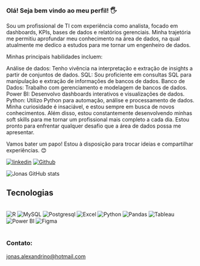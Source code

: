 ### Olá! Seja bem vindo ao meu perfil! 🖐️

Sou um profissional de TI com experiência como analista, focado em dashboards, KPIs, bases de dados e relatórios gerenciais. Minha trajetória me permitiu aprofundar meu conhecimento na área de dados, na qual atualmente me dedico a estudos para me tornar um engenheiro de dados.

Minhas principais habilidades incluem:

Análise de dados: Tenho vivência na interpretação e extração de insights a partir de conjuntos de dados.
SQL: Sou proficiente em consultas SQL para manipulação e extração de informações de bancos de dados.
Banco de Dados: Trabalho com gerenciamento e modelagem de bancos de dados.
Power BI: Desenvolvo dashboards interativos e visualizações de dados.
Python: Utilizo Python para automação, análise e processamento de dados.
Minha curiosidade é insaciável, e estou sempre em busca de novos conhecimentos. Além disso, estou constantemente desenvolvendo minhas soft skills para me tornar um profissional mais completo a cada dia. Estou pronto para enfrentar qualquer desafio que a área de dados possa me apresentar.

Vamos bater um papo! Estou à disposição para trocar ideias e compartilhar experiências. 😊

[![linkedin](https://img.shields.io/badge/LinkedIn-0077B5?style=for-the-badge&logo=linkedin&logoColor=white)](https://www.linkedin.com/in/jonasalexandrino/)
[![Github](https://img.shields.io/badge/GitHub-100000?style=for-the-badge&logo=github&logoColor=white)](https://github.com/Jonas-Alexandrino)

![Jonas GitHub stats](https://github-readme-stats.vercel.app/api?username=Jonas-Alexandrino&show_icons=true)

## Tecnologias

<div style="display: inline_block"><br/>
  <img align="center" alt="R" src="https://img.shields.io/badge/R-276DC3?style=for-the-badge&logo=r&logoColor=white" />
  <img align="center" alt="MySQL" src="https://img.shields.io/badge/MySQL-005C84?style=for-the-badge&logo=mysql&logoColor=white" />
  <img align="center" alt="Postgresql" src="https://img.shields.io/badge/postgres-%23316192.svg?style=for-the-badge&logo=postgresql&logoColor=white" />
  <img align="center" alt="Excel" src="https://img.shields.io/badge/Microsoft_Excel-217346?style=for-the-badge&logo=microsoft-excel&logoColor=white" />
  <img align="center" alt="Python" src="https://img.shields.io/badge/Python-3776AB?style=for-the-badge&logo=python&logoColor=white" />
  <img align="center" alt="Pandas" src="https://img.shields.io/badge/pandas-%23150458.svg?style=for-the-badge&logo=pandas&logoColor=white" />
  <img align="center" alt="Tableau" src="[https://img.shields.io/badge/](https://img.shields.io/badge/)Tableau-E97627?style=for-the-badge&logo=Tableau&logoColor=white" />
  <img align="center" alt="Power BI" src="[https://img.shields.io/badge/](https://img.shields.io/badge/)power_bi-F2C811?style=for-the-badge&logo=powerbi&logoColor=black" />
  <img align="center" alt="Figma" src="[https://img.shields.io/badge/](https://img.shields.io/badge/)figma-%23F24E1E.svg?style=for-the-badge&logo=figma&logoColor=white" />
</div><br/>

### Contato:
jonas.alexandrino@hotmail.com
